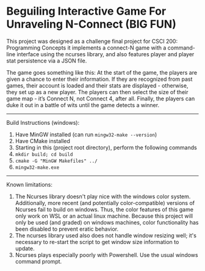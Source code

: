 # Beguiling Interactive Game For Unraveling N-Connect (BIG FUN)

This project was designed as a challenge final project for CSCI 200: Programming Concepts
it implements a connect-N game with a command-line interface using the ncurses library,
and also features player and player stat persistence via a JSON file.

The game goes something like this: At the start of the game, the players are given a chance to enter their information. If they are recognized from past games, their account is loaded and their stats are displayed - otherwise, they set up as a new player. The players can then select the size of their game map - it’s Connect N, not Connect 4, after all. Finally, the players can duke it out in a battle of wits until the game detects a winner.


---

Build Instructions (windows):
1. Have MinGW installed (can run `mingw32-make --version`)
2. Have CMake installed
3. Starting in this (project root directory), perform the following commands
4. `mkdir build; cd build`
5. `cmake -G "MinGW Makefiles" ../`
6. `mingw32-make.exe`

---
Known limitations:
1. The Ncurses library doesn't play nice with the windows color system. Additionally, more recent (and potentially color-compatible) versions of Ncurses fail to build on windows. Thus, the color features of this game only work on WSL or an actual linux machine. Because this project will only be used (and graded) on windows machines, color functionality has been disabled to prevent eratic behavior.
2. The ncurses library used also does not handle window resizing well; it's necessary to re-start the script to get window size information to update.
3. Ncurses plays especially poorly with Powershell. Use the usual windows command prompt.
